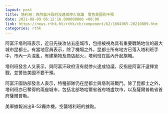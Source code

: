 ```yaml
---
layout: post
title: 塔利班：與阿富汗政府沒達成停火協議　警告美國別干預
date: 2021-08-09 06:12:18.000000000 +08:00
link: https://news.rthk.hk/rthk/ch/component/k2/1604965-20210809.htm
categories: rthk
---
```


阿富汗塔利班表示，近日先後攻佔五座城市，包括被視為具有重要戰略地位的最大城市昆都士。有當地官員表示，除了機場之外，昆都士所有地方已落入塔利班手中，市內一片混亂，有建築物及商店起火，塔利班在區內升起旗幟。

塔利班發言人又表示，與阿富汗政府沒有就停火達成協議，反指是阿富汗選擇宣戰，並警告美國不要干預。

阿富汗國防部發言人表示，特種部隊仍在昆都士與塔利班戰鬥。除了昆都士之外，塔利班亦已奪得的兩座城市，包括北部塔哈爾省首府塔盧坎市，以及薩爾普勒省首府薩爾普勒。

美軍據報派出B-52轟炸機，空襲塔利班的據點。
